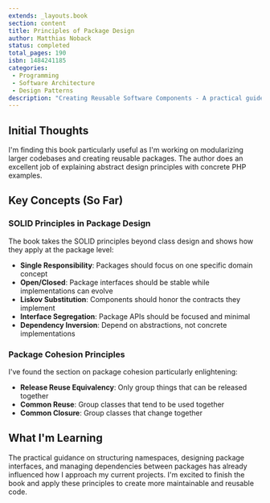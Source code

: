 ```yaml
---
extends: _layouts.book
section: content
title: Principles of Package Design
author: Matthias Noback
status: completed
total_pages: 190
isbn: 1484241185
categories:
 - Programming
 - Software Architecture
 - Design Patterns
description: "Creating Reusable Software Components - A practical guide to creating reusable PHP packages using SOLID principles and design patterns."
---
```


## Initial Thoughts

I'm finding this book particularly useful as I'm working on modularizing larger codebases and creating reusable
packages. The author does an excellent job of explaining abstract design principles with concrete PHP examples.

## Key Concepts (So Far)

### SOLID Principles in Package Design

The book takes the SOLID principles beyond class design and shows how they apply at the package level:

- **Single Responsibility**: Packages should focus on one specific domain concept
- **Open/Closed**: Package interfaces should be stable while implementations can evolve
- **Liskov Substitution**: Components should honor the contracts they implement
- **Interface Segregation**: Package APIs should be focused and minimal
- **Dependency Inversion**: Depend on abstractions, not concrete implementations

### Package Cohesion Principles

I've found the section on package cohesion particularly enlightening:

- **Release Reuse Equivalency**: Only group things that can be released together
- **Common Reuse**: Group classes that tend to be used together
- **Common Closure**: Group classes that change together

## What I'm Learning

The practical guidance on structuring namespaces, designing package interfaces, and managing dependencies between
packages has already influenced how I approach my current projects. I'm excited to finish the book and apply these
principles to create more maintainable and reusable code. 
